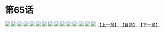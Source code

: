 # 第65话
![](https://s2.baozimh.com/scomic/yuekanshaonuyeqijun-chunquan/0/69-4rdu/1.jpg)
![](https://s2.baozimh.com/scomic/yuekanshaonuyeqijun-chunquan/0/69-4rdu/2.jpg)
![](https://s2.baozimh.com/scomic/yuekanshaonuyeqijun-chunquan/0/69-4rdu/3.jpg)
![](https://s2.baozimh.com/scomic/yuekanshaonuyeqijun-chunquan/0/69-4rdu/4.jpg)
![](https://s2.baozimh.com/scomic/yuekanshaonuyeqijun-chunquan/0/69-4rdu/5.jpg)
![](https://s2.baozimh.com/scomic/yuekanshaonuyeqijun-chunquan/0/69-4rdu/6.jpg)
![](https://s2.baozimh.com/scomic/yuekanshaonuyeqijun-chunquan/0/69-4rdu/7.jpg)
![](https://s2.baozimh.com/scomic/yuekanshaonuyeqijun-chunquan/0/69-4rdu/8.jpg)
![](https://s2.baozimh.com/scomic/yuekanshaonuyeqijun-chunquan/0/69-4rdu/9.jpg)
![](https://s2.baozimh.com/scomic/yuekanshaonuyeqijun-chunquan/0/69-4rdu/10.jpg)
![](https://s2.baozimh.com/scomic/yuekanshaonuyeqijun-chunquan/0/69-4rdu/11.jpg)
![](https://s2.baozimh.com/scomic/yuekanshaonuyeqijun-chunquan/0/69-4rdu/12.jpg)
![](https://s2.baozimh.com/scomic/yuekanshaonuyeqijun-chunquan/0/69-4rdu/13.jpg)
![](https://s2.baozimh.com/scomic/yuekanshaonuyeqijun-chunquan/0/69-4rdu/14.jpg)
![](https://s2.baozimh.com/scomic/yuekanshaonuyeqijun-chunquan/0/69-4rdu/15.jpg)
[【上一章】](./69.md)
[【目录】](./README.md)
[【下一章】](./71.md)
